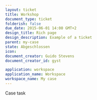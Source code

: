 ```yaml
---
layout: ticket
title: Workshop
document_type: ticket
folderish: false
due_date: 2015-06-01 14:00 GMT+2
design_title: Rich page
design_description: Example of a ticket
parent: my-case
state: Abgeschlossen
icon:
document_creator: Guido Stevens
document_creator_id: gyst

application: workspace
application_name: Workspace
workspace_name: My case
---
```


Case task
